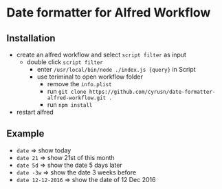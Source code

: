 # Date formatter for Alfred Workflow

## Installation
- create an alfred workflow and select `script filter` as input
  + double click `script filter`
    * enter `/usr/local/bin/node ./index.js {query}` in Script
    * use teriminal to open workflow folder
      - remove the `info.plist`
      - run `git clone https://github.com/cyrusn/date-formatter-alfred-workflow.git .`
      - run `npm install`
- restart alfred

## Example

- `date` => show today
- `date 21` => show 21st of this month
- `date 5d` => show the date 5 days later
- `date -3w` => show the date 3 weeks before
- `date 12-12-2016` => show the date of 12 Dec 2016
